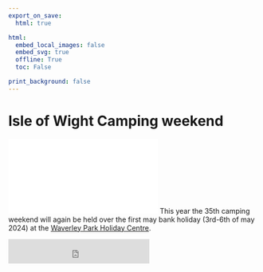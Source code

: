 ```yaml
---
export_on_save:
  html: true

html:
  embed_local_images: false
  embed_svg: true
  offline: True
  toc: False

print_background: false
---
```


# Isle of Wight Camping weekend
![menubar](/dev/menubar.md)
This year the 35th camping weekend will again be held over the first may bank holiday (3rd-6th of may 2024) at the [Waverley Park Holiday Centre](https://www.waverleypark.co.uk/).

<iframe src="https://free.timeanddate.com/countdown/i96aulz5/n2478/cf12/cm0/cu2/ct0/cs1/ca0/co1/cr0/ss0/cac000/cpc000/pcfff/tcfff/fs100/szw320/szh135/tatTime%20till%20IOW%20TSSC%20camping%20weekend/tac000/tptTime%20since%20Event%20started%20in/tpc000/iso2024-05-06T00:00:00" allowtransparency="true" frameborder="0" width="283" height="49"></iframe>

